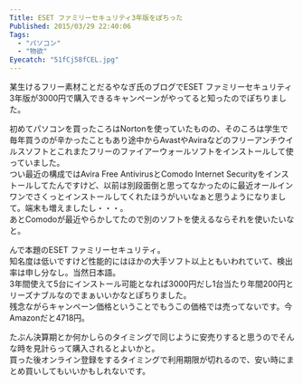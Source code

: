 ```yaml
---
Title: ESET ファミリーセキュリティ3年版をぽちった
Published: 2015/03/29 22:40:06
Tags:
  - "パソコン"
  - "物欲"
Eyecatch: "51fCj58fCEL.jpg"
---
```

<?# EmbedLink "http://daruyanagi.jp/entry/2015/03/29/003852" /?>

某生けるフリー素材ことだるやなぎ氏のブログでESET ファミリーセキュリティ3年版が3000円で購入できるキャンペーンがやってると知ったのでぽちりました。  

初めてパソコンを買ったころはNortonを使っていたものの、そのころは学生で毎年買うのが辛かったこともあり途中からAvastやAviraなどのフリーアンチウイルスソフトとこれまたフリーのファイアーウォールソフトをインストールして使っていました。  
つい最近の構成ではAvira Free AntivirusとComodo Internet Securityをインストールしてたんですけど、以前は別段面倒と思ってなかったのに最近オールインワンでさくっとインストールしてくれたほうがいいなぁと思うようになりまして。端末も増えましたし・・・。  
あとComodoが最近やらかしてたので別のソフトを使えるならそれを使いたいなと。  

んで本題のESET ファミリーセキュリティ。  
知名度は低いですけど性能的にはほかの大手ソフト以上ともいわれていて、検出率は申し分なし。当然日本語。  
3年間使えて5台にインストール可能となれば3000円だし1台当たり年間200円とリーズナブルなのでまぁいいかなとぽちりました。  
残念ながらキャンペーン価格ということでもうこの価格では売ってないです。今Amazonだと4718円。  
<?# AmazonAffiliate B00H6Y6OO4 /?>

たぶん決算期とか何かしらのタイミングで同じように安売りすると思うのでそんな時を見計らって購入されるとよいかと。  
買った後オンライン登録をするタイミングで利用期限が切れるので、安い時にまとめ買いしてもいいかもしれないです。